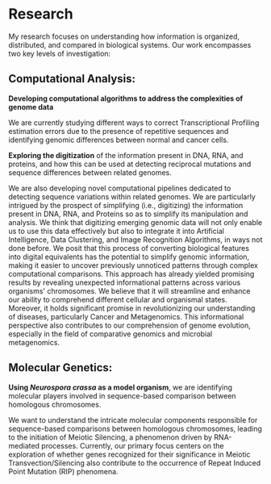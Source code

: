 # **Research**

My research focuses on understanding how information is organized,
distributed, and compared in biological systems. Our work encompasses
two key levels of investigation:

## **Computational Analysis:**

**Developing computational algorithms to address the complexities of genome data**

We are currently studying different ways to correct Transcriptional
Profiling estimation errors due to the presence of repetitive
sequences and identifying genomic differences between normal and
cancer cells.

**Exploring the digitization** of the information present in DNA, RNA,
and proteins, and how this can be used at detecting reciprocal
mutations and sequence differences between related genomes.

We are also developing novel computational pipelines dedicated to
detecting sequence variations within related genomes. We are
particularly intrigued by the prospect of simplifying (i.e.,
digitizing) the information present in DNA, RNA, and Proteins so as to
simplify its manipulation and analysis. We think that digitizing
emerging genomic data will not only enable us to use this data
effectively but also to integrate it into Artificial Intelligence,
Data Clustering, and Image Recognition Algorithms, in ways not done
before. We posit that this process of converting biological features
into digital equivalents has the potential to simplify genomic
information, making it easier to uncover previously unnoticed patterns
through complex computational comparisons. This approach has already
yielded promising results by revealing unexpected informational
patterns across various organisms' chromosomes. We believe that it
will streamline and enhance our ability to comprehend different
cellular and organismal states. Moreover, it holds significant promise
in revolutionizing our understanding of diseases, particularly Cancer
and Metagenomics. This informational perspective also contributes to
our comprehension of genome evolution, especially in the field of
comparative genomics and microbial metagenomics.

## **Molecular Genetics:**

**Using ***Neurospora crassa*** as a model organism**, we are
identifying molecular players involved in sequence-based comparison
between homologous chromosomes.

We want to understand the intricate molecular components responsible
for sequence-based comparisons between homologous chromosomes, leading
to the initiation of Meiotic Silencing, a phenomenon driven by
RNA-mediated processes. Currently, our primary focus centers on the
exploration of whether genes recognized for their significance in
Meiotic Transvection/Silencing also contribute to the occurrence of
Repeat Induced Point Mutation (RIP) phenomena.


